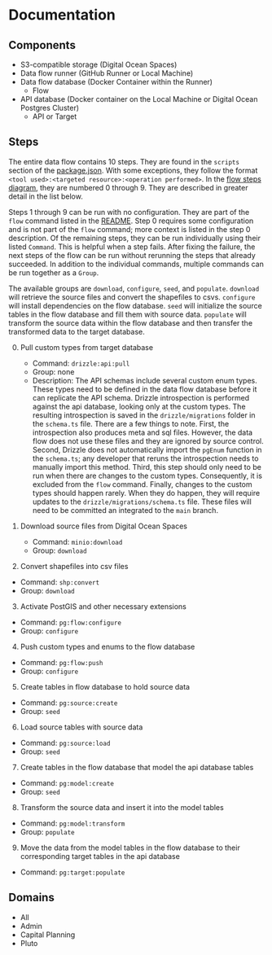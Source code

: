 # Documentation

## Components
- S3-compatible storage (Digital Ocean Spaces)
- Data flow runner (GitHub Runner or Local Machine)
- Data flow database (Docker Container within the Runner)
  - Flow
- API database (Docker container on the Local Machine or Digital Ocean Postgres Cluster)
  - API or Target

## Steps

The entire data flow contains 10 steps. They are found in the `scripts` section of the [package.json](../package.json). With some exceptions, they follow the format `<tool used>:<targeted resource>:<operation performed>`. In the [flow steps diagram](./diagrams/flow_steps.drawio.png), they are numbered 0 through 9. They are described in greater detail in the list below.

Steps 1 through 9 can be run with no configuration. They are part of the `flow` command listed in the [README](../README.md#run-the-local-data-flow). Step 0 requires some configuration and is not part of the `flow` command; more context is listed in the step 0 description. Of the remaining steps, they can be run individually using their listed `Command`. This is helpful when a step fails. After fixing the failure, the next steps of the flow can be run without rerunning the steps that already succeeded. In addition to the individual commands, multiple commands can be run together as a `Group`. 

The available groups are `download`, `configure`, `seed`, and `populate`. `download` will retrieve the source files and convert the shapefiles to csvs. `configure` will install dependencies on the flow database. `seed` will initialize the source tables in the flow database and fill them with source data. `populate` will transform the source data within the flow database and then transfer the transformed data to the target database.

0) Pull custom types from target database
   - Command: `drizzle:api:pull`
   - Group: none
   - Description: The API schemas include several custom enum types. These types need to be defined in the data flow database before it can replicate the API schema. Drizzle introspection is performed against the api database, looking only at the custom types. The resulting introspection is saved in the `drizzle/migrations` folder in the `schema.ts` file. There are a few things to note. First, the introspection also produces meta and sql files. However, the data flow does not use these files and they are ignored by source control. Second, Drizzle does not automatically import the `pgEnum` function in the `schema.ts`; any developer that reruns the introspection needs to manually import this method. Third, this step should only need to be run when there are changes to the custom types. Consequently, it is excluded from the `flow` command. Finally, changes to the custom types should happen rarely. When they do happen, they will require updates to the `drizzle/migrations/schema.ts` file. These files will need to be committed an integrated to the `main` branch.

1) Download source files from Digital Ocean Spaces
   - Command: `minio:download`
   - Group: `download`

2) Convert shapefiles into csv files
  - Command: `shp:convert`    
  - Group: `download`

3) Activate PostGIS and other necessary extensions
  - Command: `pg:flow:configure`
  - Group: `configure`

4) Push custom types and enums to the flow database
  - Command: `pg:flow:push`
  - Group: `configure`

5) Create tables in flow database to hold source data
  - Command: `pg:source:create`
  - Group: `seed`

6) Load source tables with source data
  - Command: `pg:source:load`
  - Group: `seed`

7) Create tables in the flow database that model the api database tables
  - Command: `pg:model:create`
  - Group: `seed`

8) Transform the source data and insert it into the model tables
  - Command: `pg:model:transform`
  - Group: `populate`

9) Move the data from the model tables in the flow database to their corresponding target tables in the api database
 - Command: `pg:target:populate`

## Domains
- All
- Admin
- Capital Planning
- Pluto
